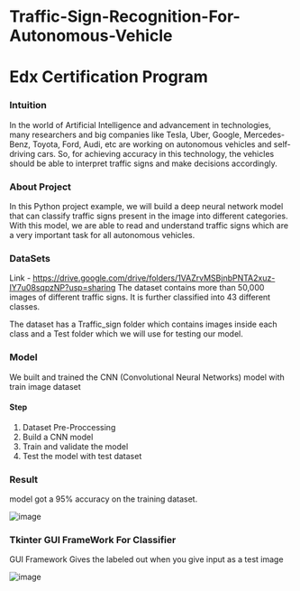 # Traffic-Sign-Recognition-For-Autonomous-Vehicle

# Edx Certification Program

### Intuition

In the world of Artificial Intelligence and advancement in technologies, many researchers and big companies like Tesla, Uber, Google, Mercedes-Benz, Toyota, Ford, Audi, etc are working on autonomous vehicles and self-driving cars. So, for achieving accuracy in this technology, the vehicles should be able to interpret traffic signs and make decisions accordingly.


### About Project
In this Python project example, we will build a deep neural network model that can classify traffic signs present in the image into different categories. With this model, we are able to read and understand traffic signs which are a very important task for all autonomous vehicles.


### DataSets
Link - https://drive.google.com/drive/folders/1VAZrvMSBjnbPNTA2xuz-IY7u08sqpzNP?usp=sharing
The dataset contains more than 50,000 images of different traffic signs. It is further classified into 43 different classes.

The dataset has a Traffic_sign folder which contains images inside each class and a Test folder which we will use for testing our model.

### Model
We built and trained the CNN (Convolutional Neural Networks) model with train image dataset

#### Step
1. Dataset Pre-Proccessing
2. Build a CNN model
3. Train and validate the model
4. Test the model with test dataset

### Result
model got a 95% accuracy on the training dataset.

![image](https://user-images.githubusercontent.com/66784537/184136261-2c2dcbd8-411a-4a22-a8b2-d8f85195ecdc.png)


### Tkinter GUI FrameWork For Classifier

GUI Framework Gives the labeled out when you give input as a test image

![image](https://user-images.githubusercontent.com/66784537/184136625-1195c2a4-1fcb-40f3-97f7-8a1720f8f7a0.png)

